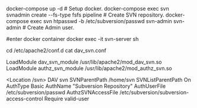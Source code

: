 
docker-compose up -d # Setup docker.
docker-compose exec svn svnadmin create --fs-type fsfs pipeline # Create SVN repository.
docker-compose exec svn htpasswd -b /etc/subversion/passwd svn-admin svn-admin # Create Admin user.

#enter docker container
docker exec -it svn-server sh

cd /etc/apache2/conf.d
cat dav_svn.conf

LoadModule dav_svn_module /usr/lib/apache2/mod_dav_svn.so
LoadModule authz_svn_module /usr/lib/apache2/mod_authz_svn.so

<Location /svn>
     DAV svn
     SVNParentPath /home/svn
     SVNListParentPath On
     AuthType Basic
     AuthName "Subversion Repository"
     AuthUserFile /etc/subversion/passwd
     AuthzSVNAccessFile /etc/subversion/subversion-access-control
     Require valid-user
</Location>
